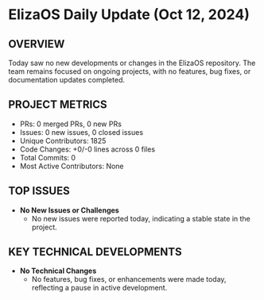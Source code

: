 # ElizaOS Daily Update (Oct 12, 2024)

## OVERVIEW 
Today saw no new developments or changes in the ElizaOS repository. The team remains focused on ongoing projects, with no features, bug fixes, or documentation updates completed.

## PROJECT METRICS
- PRs: 0 merged PRs, 0 new PRs
- Issues: 0 new issues, 0 closed issues
- Unique Contributors: 1825
- Code Changes: +0/-0 lines across 0 files
- Total Commits: 0
- Most Active Contributors: None

## TOP ISSUES
- **No New Issues or Challenges**
  - No new issues were reported today, indicating a stable state in the project.

## KEY TECHNICAL DEVELOPMENTS
- **No Technical Changes**
  - No features, bug fixes, or enhancements were made today, reflecting a pause in active development.